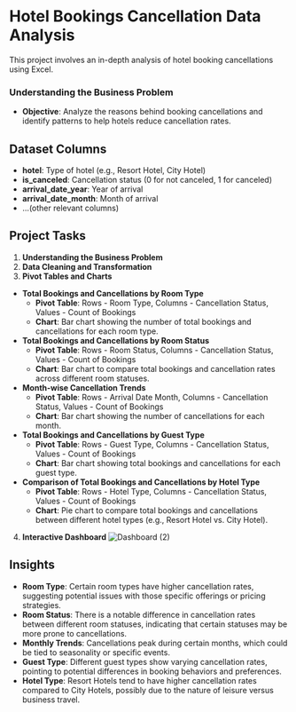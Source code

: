 # Hotel Bookings Cancellation Data Analysis

This project involves an in-depth analysis of hotel booking cancellations using Excel.
### Understanding the Business Problem

- **Objective**: Analyze the reasons behind booking cancellations and identify patterns to help hotels reduce cancellation rates.

## Dataset Columns

- **hotel**: Type of hotel (e.g., Resort Hotel, City Hotel)
- **is_canceled**: Cancellation status (0 for not canceled, 1 for canceled)
- **arrival_date_year**: Year of arrival
- **arrival_date_month**: Month of arrival
- ...(other relevant columns)

## Project Tasks

1. **Understanding the Business Problem**
2. **Data Cleaning and Transformation**
3.  **Pivot Tables and Charts**
   - **Total Bookings and Cancellations by Room Type**
     - **Pivot Table**: Rows - Room Type, Columns - Cancellation Status, Values - Count of Bookings
     - **Chart**: Bar chart showing the number of total bookings and cancellations for each room type.
   - **Total Bookings and Cancellations by Room Status**
     - **Pivot Table**: Rows - Room Status, Columns - Cancellation Status, Values - Count of Bookings
     - **Chart**: Bar chart to compare total bookings and cancellation rates across different room statuses.
   - **Month-wise Cancellation Trends**
     - **Pivot Table**: Rows - Arrival Date Month, Columns - Cancellation Status, Values - Count of Bookings
     - **Chart**: Bar chart showing the number of cancellations for each month.
   - **Total Bookings and Cancellations by Guest Type**
     - **Pivot Table**: Rows - Guest Type, Columns - Cancellation Status, Values - Count of Bookings
     - **Chart**: Bar chart showing total bookings and cancellations for each guest type.
   - **Comparison of Total Bookings and Cancellations by Hotel Type**
     - **Pivot Table**: Rows - Hotel Type, Columns - Cancellation Status, Values - Count of Bookings
     - **Chart**: Pie chart to compare total bookings and cancellations between different hotel types (e.g., Resort Hotel vs. City Hotel).


4. **Interactive Dashboard**
   ![Dashboard (2)](https://github.com/user-attachments/assets/b853c9af-54f1-456f-afbc-ed574fd0081d)

## Insights

- **Room Type**: Certain room types have higher cancellation rates, suggesting potential issues with those specific offerings or pricing strategies.
- **Room Status**: There is a notable difference in cancellation rates between different room statuses, indicating that certain statuses may be more prone to cancellations.
- **Monthly Trends**: Cancellations peak during certain months, which could be tied to seasonality or specific events.
- **Guest Type**: Different guest types show varying cancellation rates, pointing to potential differences in booking behaviors and preferences.
- **Hotel Type**: Resort Hotels tend to have higher cancellation rates compared to City Hotels, possibly due to the nature of leisure versus business travel.
